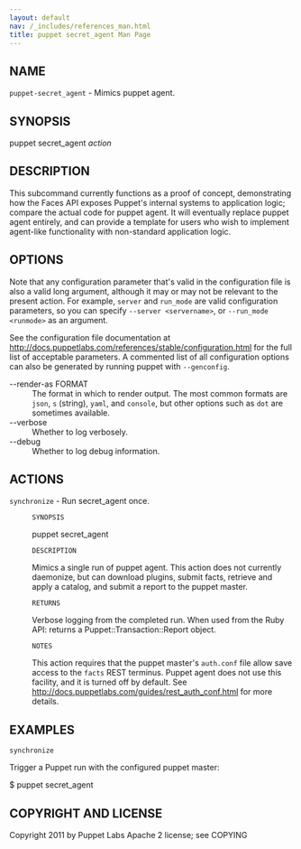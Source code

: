 ```yaml
---
layout: default
nav: /_includes/references_man.html
title: puppet secret_agent Man Page
---
```


<div class='mp'>
<h2 id="NAME">NAME</h2>
<p class="man-name">
  <code>puppet-secret_agent</code> - <span class="man-whatis">Mimics puppet agent.</span>
</p>

<h2 id="SYNOPSIS">SYNOPSIS</h2>

<p>puppet secret_agent <var>action</var></p>

<h2 id="DESCRIPTION">DESCRIPTION</h2>

<p>This subcommand currently functions as a proof of concept, demonstrating how
the Faces API exposes Puppet's internal systems to application logic;
compare the actual code for puppet agent. It will eventually replace puppet
agent entirely, and can provide a template for users who wish to implement
agent-like functionality with non-standard application logic.</p>

<h2 id="OPTIONS">OPTIONS</h2>

<p>Note that any configuration parameter that's valid in the configuration
file is also a valid long argument, although it may or may not be
relevant to the present action. For example, <code>server</code> and <code>run_mode</code> are valid
configuration parameters, so you can specify <code>--server &lt;servername></code>, or
<code>--run_mode &lt;runmode></code> as an argument.</p>

<p>See the configuration file documentation at
<a href="http://docs.puppetlabs.com/references/stable/configuration.html" data-bare-link="true">http://docs.puppetlabs.com/references/stable/configuration.html</a> for the
full list of acceptable parameters. A commented list of all
configuration options can also be generated by running puppet with
<code>--genconfig</code>.</p>

<dl>
<dt>--render-as FORMAT</dt><dd>The format in which to render output. The most common formats are <code>json</code>,
<code>s</code> (string), <code>yaml</code>, and <code>console</code>, but other options such as <code>dot</code> are
sometimes available.</dd>
<dt>--verbose</dt><dd>Whether to log verbosely.</dd>
<dt class="flush">--debug</dt><dd>Whether to log debug information.</dd>
</dl>


<h2 id="ACTIONS">ACTIONS</h2>

<dl>
<dt><code>synchronize</code> - Run secret_agent once.</dt><dd><p><code>SYNOPSIS</code></p>

<p>puppet secret_agent</p>

<p><code>DESCRIPTION</code></p>

<p>Mimics a single run of puppet agent. This action does not currently
daemonize, but can download plugins, submit facts, retrieve and apply a
catalog, and submit a report to the puppet master.</p>

<p><code>RETURNS</code></p>

<p>Verbose logging from the completed run. When used from the Ruby API:
returns a Puppet::Transaction::Report object.</p>

<p><code>NOTES</code></p>

<p>This action requires that the puppet master's <code>auth.conf</code> file allow save
access to the <code>facts</code> REST terminus. Puppet agent does not use this
facility, and it is turned off by default. See
<a href="http://docs.puppetlabs.com/guides/rest_auth_conf.html" data-bare-link="true">http://docs.puppetlabs.com/guides/rest_auth_conf.html</a> for more details.</p></dd>
</dl>


<h2 id="EXAMPLES">EXAMPLES</h2>

<p><code>synchronize</code></p>

<p>Trigger a Puppet run with the configured puppet master:</p>

<p>$ puppet secret_agent</p>

<h2 id="COPYRIGHT-AND-LICENSE">COPYRIGHT AND LICENSE</h2>

<p>Copyright 2011 by Puppet Labs
Apache 2 license; see COPYING</p>

</div>
